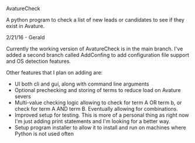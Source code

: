 AvatureCheck

A python program to check a list of new leads or candidates to see if they exist in Avature.

2/21/16 - Gerald

Currently the working version of AvatureCheck is in the main branch. I've added a second branch called AddConfing to add configuration file support and OS detection features.

Other features that I plan on adding are:

  * UI both cli and gui, along with command line arguments
  * Optional prechecking and storing of terms to reduce load on Avature severs
  * Multi-value checking logic allowing to check for term A OR term b, or check for term A AND term B. Eventually allowing for combinations.
  * Improved setup for testing. This is more of a personal thing as right now I'm just adding print statements and I'm looking for a better way.
  * Setup program installer to allow it to install and run on machines where Python is not used often
